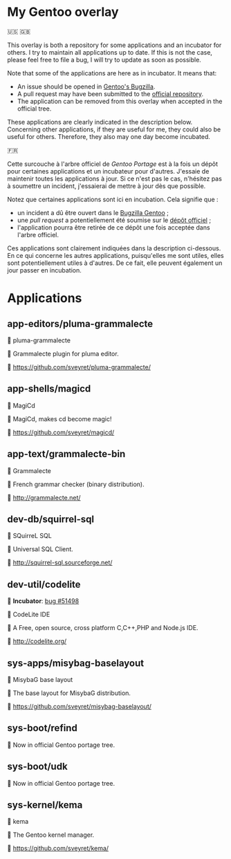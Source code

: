# My Gentoo overlay

:us: :gb:

This overlay is both a repository for some applications and an incubator for others. I try to maintain all applications up to date. If this is not the case, please feel free to file a bug, I will try to update as soon as possible.

Note that some of the applications are here as in incubator. It means that:

* An issue should be opened in [Gentoo's Bugzilla](https://bugs.gentoo.org/).
* A pull request may have been submitted to the [official repository](https://github.com/gentoo/gentoo).
* The application can be removed from this overlay when accepted in the official tree.

These applications are clearly indicated in the description below. Concerning other applications, if they are useful for me, they could also be useful for others. Therefore, they also may one day become incubated.

:fr:

Cette surcouche à l'arbre officiel de _Gentoo Portage_ est à la fois un dépôt pour certaines applications et un incubateur pour d'autres. J'essaie de maintenir toutes les applications à jour. Si ce n'est pas le cas, n'hésitez pas à soumettre un incident, j'essaierai de mettre à jour dès que possible.

Notez que certaines applications sont ici en incubation. Cela signifie que :

* un incident a dû être ouvert dans le [Bugzilla Gentoo](https://bugs.gentoo.org/) ;
* une _pull request_ a potentiellement été soumise sur le [dépôt officiel](https://github.com/gentoo/gentoo) ;
* l'application pourra être retirée de ce dépôt une fois acceptée dans l'arbre officiel.

Ces applications sont clairement indiquées dans la description ci-dessous. En ce qui concerne les autres applications, puisqu'elles me sont utiles, elles sont potentiellement utiles à d'autres. De ce fait, elle peuvent également un jour passer en incubation.

# Applications

## app-editors/pluma-grammalecte

:ticket: pluma-grammalecte

:speech_balloon: Grammalecte plugin for pluma editor.

:link: https://github.com/sveyret/pluma-grammalecte/

## app-shells/magicd

:ticket: MagiCd

:speech_balloon: MagiCd, makes cd become magic!

:link: https://github.com/sveyret/magicd/

## app-text/grammalecte-bin

:ticket: Grammalecte

:speech_balloon: French grammar checker (binary distribution).

:link: http://grammalecte.net/

## dev-db/squirrel-sql

:ticket: SQuirreL SQL

:speech_balloon: Universal SQL Client.

:link: http://squirrel-sql.sourceforge.net/

## dev-util/codelite

:construction_worker: **Incubator**: [bug #51498](https://bugs.gentoo.org/show_bug.cgi?id=551498)

:ticket: CodeLite IDE

:speech_balloon: A Free, open source, cross platform C,C++,PHP and Node.js IDE.

:link: http://codelite.org/

## sys-apps/misybag-baselayout

:ticket: MisybaG base layout

:speech_balloon: The base layout for MisybaG distribution.

:link: https://github.com/sveyret/misybag-baselayout/

## sys-boot/refind

:feet: Now in official Gentoo portage tree.

## sys-boot/udk

:feet: Now in official Gentoo portage tree.

## sys-kernel/kema

:ticket: kema

:speech_balloon: The Gentoo kernel manager.

:link: https://github.com/sveyret/kema/

